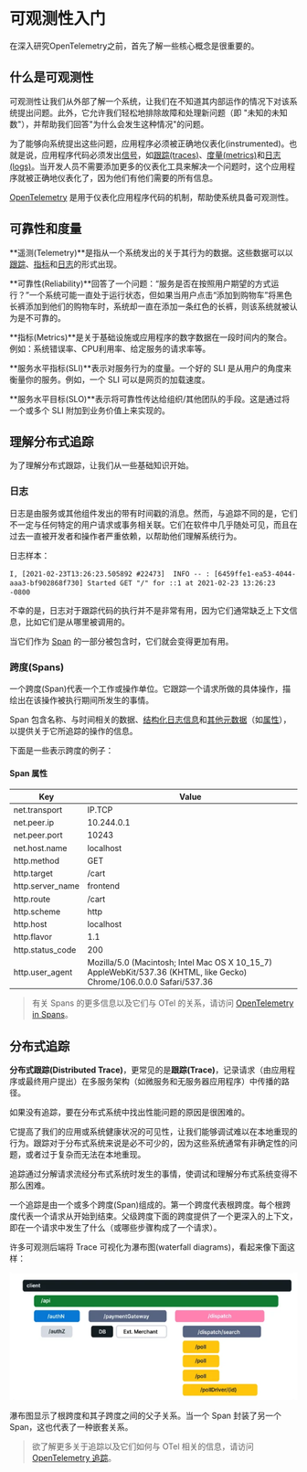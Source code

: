 # 可观测性入门

在深入研究OpenTelemetry之前，首先了解一些核心概念是很重要的。

## 什么是可观测性

可观测性让我们从外部了解一个系统，让我们在不知道其内部运作的情况下对该系统提出问题。此外，它允许我们轻松地排除故障和处理新问题（即 "未知的未知数"），并帮助我们回答"为什么会发生这种情况"的问题。

为了能够向系统提出这些问题，应用程序必须被正确地仪表化(instrumented)。也就是说，应用程序代码必须发出[信号](https://opentelemetry.io/docs/concepts/signals/)，如[跟踪(traces)](https://opentelemetry.io/docs/concepts/observability-primer/#distributed-traces)、[度量(metrics)](https://opentelemetry.io/docs/concepts/observability-primer/#reliability--metrics)和[日志(logs)](https://opentelemetry.io/docs/concepts/observability-primer/#logs)。当开发人员不需要添加更多的仪表化工具来解决一个问题时，这个应用程序就被正确地仪表化了，因为他们有他们需要的所有信息。

[OpenTelemetry](https://opentelemetry.io/docs/concepts/what-is-opentelemetry) 是用于仪表化应用程序代码的机制，帮助使系统具备可观测性。

## 可靠性和度量

**遥测(Telemetry)**是指从一个系统发出的关于其行为的数据。这些数据可以以[跟踪](https://opentelemetry.io/docs/concepts/observability-primer/#distributed-traces)、[指标](https://opentelemetry.io/docs/concepts/observability-primer/#reliability--metrics)和[日志](https://opentelemetry.io/docs/concepts/observability-primer/#logs)的形式出现。

**可靠性(Reliability)**回答了一个问题：“服务是否在按照用户期望的方式运行？”一个系统可能一直处于运行状态，但如果当用户点击“添加到购物车”将黑色长裤添加到他们的购物车时，系统却一直在添加一条红色的长裤，则该系统就被认为是不可靠的。

**指标(Metrics)**是关于基础设施或应用程序的数字数据在一段时间内的聚合。例如：系统错误率、CPU利用率、给定服务的请求率等。

**服务水平指标(SLI)**表示对服务行为的度量。一个好的 SLI 是从用户的角度来衡量你的服务。例如，一个 SLI 可以是网页的加载速度。

**服务水平目标(SLO)**表示将可靠性传达给组织/其他团队的手段。这是通过将一个或多个 SLI 附加到业务价值上来实现的。

## 理解分布式追踪

为了理解分布式跟踪，让我们从一些基础知识开始。

### 日志

日志是由服务或其他组件发出的带有时间戳的消息。然而，与追踪不同的是，它们不一定与任何特定的用户请求或事务相关联。它们在软件中几乎随处可见，而且在过去一直被开发者和操作者严重依赖，以帮助他们理解系统行为。

日志样本：

```
I, [2021-02-23T13:26:23.505892 #22473]  INFO -- : [6459ffe1-ea53-4044-aaa3-bf902868f730] Started GET "/" for ::1 at 2021-02-23 13:26:23 -0800
```

不幸的是，日志对于跟踪代码的执行并不是非常有用，因为它们通常缺乏上下文信息，比如它们是从哪里被调用的。

当它们作为 [Span](https://opentelemetry.io/docs/concepts/observability-primer/#spans) 的一部分被包含时，它们就会变得更加有用。

### 跨度(Spans)

一个跨度(Span)代表一个工作或操作单位。它跟踪一个请求所做的具体操作，描绘出在该操作被执行期间所发生的事情。

Span 包含名称、与时间相关的数据、[结构化日志信息](https://opentelemetry.io/docs/concepts/signals/traces/#span-events)和[其他元数据](https://opentelemetry.io/docs/concepts/signals/traces/#attributes)（如[属性](https://opentelemetry.io/docs/concepts/signals/traces/#attributes)），以提供关于它所追踪的操作的信息。

下面是一些表示跨度的例子：

#### Span 属性

| Key              | Value                                    |
| ---------------- | ---------------------------------------- |
| net.transport    | IP.TCP                                   |
| net.peer.ip      | 10.244.0.1                               |
| net.peer.port    | 10243                                    |
| net.host.name    | localhost                                |
| http.method      | GET                                      |
| http.target      | /cart                                    |
| http.server_name | frontend                                 |
| http.route       | /cart                                    |
| http.scheme      | http                                     |
| http.host        | localhost                                |
| http.flavor      | 1.1                                      |
| http.status_code | 200                                      |
| http.user_agent  | Mozilla/5.0 (Macintosh; Intel Mac OS X 10_15_7) AppleWebKit/537.36 (KHTML, like Gecko) Chrome/106.0.0.0 Safari/537.36 |

> 有关 Spans 的更多信息以及它们与 OTel 的关系，请访问 [OpenTelemetry in Spans](https://opentelemetry.io/docs/concepts/signals/traces/#spans-in-opentelemetry)。

## 分布式追踪

**分布式跟踪(Distributed Trace)**，更常见的是**跟踪(Trace)**，记录请求（由应用程序或最终用户提出）在多服务架构（如微服务和无服务器应用程序）中传播的路径。

如果没有追踪，要在分布式系统中找出性能问题的原因是很困难的。

它提高了我们的应用或系统健康状况的可见性，让我们能够调试难以在本地重现的行为。跟踪对于分布式系统来说是必不可少的，因为这些系统通常有非确定性的问题，或者过于复杂而无法在本地重现。

追踪通过分解请求流经分布式系统时发生的事情，使调试和理解分布式系统变得不那么困难。

一个追踪是由一个或多个跨度(Span)组成的。第一个跨度代表根跨度。每个根跨度代表一个请求从开始到结束。父级跨度下面的跨度提供了一个更深入的上下文，即在一个请求中发生了什么（或哪些步骤构成了一个请求）。

许多可观测后端将 Trace 可视化为瀑布图(waterfall diagrams)，看起来像下面这样：

![](../asserts/waterfall_trace.png)

瀑布图显示了根跨度和其子跨度之间的父子关系。当一个 Span 封装了另一个 Span，这也代表了一种嵌套关系。

> 欲了解更多关于追踪以及它们如何与 OTel 相关的信息，请访问 [OpenTelemetry 追踪](https://opentelemetry.io/docs/concepts/signals/traces/)。

### 